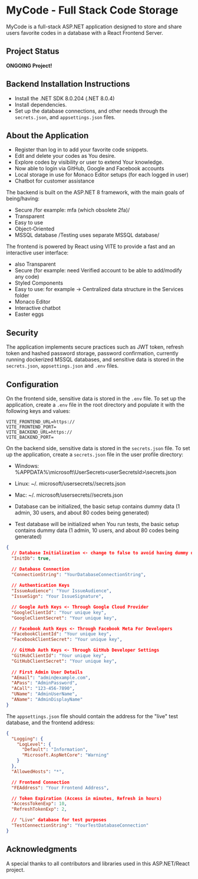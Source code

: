 # MyCode - Full Stack Code Storage

MyCode is a full-stack ASP.NET application designed to store and share users favorite codes in a database with a React Frontend Server.

## Project Status

**ONGOING Project!**

## Backend Installation Instructions
  - Install the .NET SDK 8.0.204 (.NET 8.0.4)
  - Install dependencies.
  - Set up the database connections, and other needs through the `secrets.json`, and `appsettings.json` files.
     
## About the Application
  - Register than log in to add your favorite code snippets.
  - Edit and delete your codes as You desire.
  - Explore codes by visibility or user to extend Your knowledge.
  - Now able to login via GitHub, Google and Facebook accounts
  - Local storage in use for Monaco Editor setups (for each logged in user)
  - Chatbot for customer assistance

The backend is built on the ASP.NET 8 framework, with the main goals of being/having:
  - Secure /for example: mfa (which obsolete 2fa)/
  - Transparent
  - Easy to use
  - Object-Oriented
  - MSSQL database /Testing uses separate MSSQL database/

The frontend is powered by React using VITE to provide a fast and an interactive user interface:
  - also Transparent
  - Secure (for example: need Verified account to be able to add/modify any code)
  - Styled Components
  - Easy to use: for example -> Centralized data structure in the Services folder
  - Monaco Editor
  - Interactive chatbot
  - Easter eggs
  
## Security
The application implements secure practices such as JWT token, refresh token and hashed password storage, password confirmation, currently running dockerized MSSQL databases,
and sensitive data is stored in the `secrets.json`, `appsettings.json` and `.env` files.

## Configuration
On the frontend side, sensitive data is stored in the `.env` file. To set up the application, create a `.env` file in the root directory and populate it with the following keys and values:

```env
VITE_FRONTEND_URL=https://
VITE_FRONTEND_PORT=
VITE_BACKEND_URL=https://
VITE_BACKEND_PORT=
```

On the backend side, sensitive data is stored in the `secrets.json` file. To set up the application, create a `secrets.json` file in the user profile directory:
   - Windows: %APPDATA%\microsoft\UserSecrets\<userSecretsId>\secrets.json
   - Linux: ~/. microsoft/usersecrets/<userSecretsId>/secrets.json
   - Mac: ~/. microsoft/usersecrets/<userSecretsId>/secrets.json

  - Database can be initialized, the basic setup contains dummy data (1 admin, 30 users, and about 80 codes being generated)
  - Test database will be initialized when You run tests, the basic setup contains dummy data (1 admin, 10 users, and about 80 codes being generated)

```json
{
  // Database Initialization <- change to false to avoid having dummy data
  "InitDb": true,

  // Database Connection
  "ConnectionString": "YourDatabaseConnectionString",
  
  // Authentication Keys
  "IssueAudience": "Your IssueAudience",
  "IssueSign": "Your IssueSignature",

  // Google Auth Keys <- Through Google Cloud Provider
  "GoogleClientId": "Your unique key",
  "GoogleClientSecret": "Your unique key",

  // Facebook Auth Keys <- Through Facebook Meta For Developers
  "FacebookClientId": "Your unique key",
  "FacebookClientSecret": "Your unique key",

  // GitHub Auth Keys <- Through GitHub Developer Settings
  "GitHubClientId": "Your unique key",
  "GitHubClientSecret": "Your unique key",
  
  // First Admin User Details
  "AEmail": "admin@example.com",
  "APass": "AdminPassword",
  "ACall": "123-456-7890",
  "UName": "AdminUserName",
  "AName": "AdminDisplayName"
}
```

The `appsettings.json` file should contain the address for the "live" test database, and the frontend address:

```json
{
  "Logging": {
    "LogLevel": {
      "Default": "Information",
      "Microsoft.AspNetCore": "Warning"
    }
  },
  "AllowedHosts": "*",

  // Frontend Connection
  "FEAddress": "Your Frontend Address",

  // Token Expiration (Access in minutes, Refresh in hours)
  "AccessTokenExp": 10,
  "RefreshTokenExp": 2,

  // "Live" database for test purposes
  "TestConnectionString": "YourTestDatabaseConnection"
}
```

## Acknowledgments

A special thanks to all contributors and libraries used in this ASP.NET/React project.
